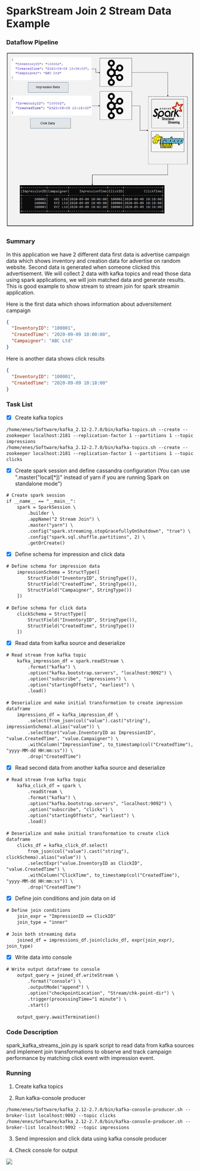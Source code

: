 # SparkStream Join 2 Stream Data Example
### Dataflow Pipeline
![](pipeline.JPG)

### Summary

In this application we have 2 different data first data is advertise campaign data which shows inventory and creation data for advertise on random website. Second data is generated when someone clicked this advertisement. We will collect 2 data with kafka topics and read those data using spark applications, we will join matched data and generate results. This is good example to show stream to stream join for spark streamin application.

Here is the first data which shows information about adversitement campaign

```json
{
  "InventoryID": "100001",
  "CreatedTime": "2020-09-09 10:00:00",
  "Campaigner": "ABC Ltd"
}
```

Here is another data shows click results

```json
{
  "InventoryID": "100001",
  "CreatedTime": "2020-09-09 10:18:00"
}
```

### Task List

- [x] Create kafka topics
```
/home/enes/Software/kafka_2.12-2.7.0/bin/kafka-topics.sh --create --zookeeper localhost:2181 --replication-factor 1 --partitions 1 --topic impressions
/home/enes/Software/kafka_2.12-2.7.0/bin/kafka-topics.sh --create --zookeeper localhost:2181 --replication-factor 1 --partitions 1 --topic clicks
```

- [x] Create spark session and define cassandra configuration (You can use ".master("local[*])" instead of yarn if you are running Spark on standalone mode")
```
# Create spark session
if __name__ == "__main__":
    spark = SparkSession \
        .builder \
        .appName("2 Stream Join") \
        .master("yarn") \
        .config("spark.streaming.stopGracefullyOnShutdown", "true") \
        .config("spark.sql.shuffle.partitions", 2) \
        .getOrCreate()
```
- [x] Define schema for impression and click data
```
# Define schema for impression data
    impressionSchema = StructType([
        StructField("InventoryID", StringType()),
        StructField("CreatedTime", StringType()),
        StructField("Campaigner", StringType())
    ])

# Define schema for click data
    clickSchema = StructType([
        StructField("InventoryID", StringType()),
        StructField("CreatedTime", StringType())
    ])
```
- [x] Read data from kafka source and deserialize
```
# Read stream from kafka topic
    kafka_impression_df = spark.readStream \
        .format("kafka") \
        .option("kafka.bootstrap.servers", "localhost:9092") \
        .option("subscribe", "impressions") \
        .option("startingOffsets", "earliest") \
        .load()

# Deserialize and make initial transformation to create impression dataframe
    impressions_df = kafka_impression_df \
        .select(from_json(col("value").cast("string"), impressionSchema).alias("value")) \
        .selectExpr("value.InventoryID as ImpressionID", "value.CreatedTime", "value.Campaigner") \
        .withColumn("ImpressionTime", to_timestamp(col("CreatedTime"), "yyyy-MM-dd HH:mm:ss")) \
        .drop("CreatedTime")

```
- [x] Read second data from another kafka source and deserialize
```
# Read stream from kafka topic
    kafka_click_df = spark \
        .readStream \
        .format("kafka") \
        .option("kafka.bootstrap.servers", "localhost:9092") \
        .option("subscribe", "clicks") \
        .option("startingOffsets", "earliest") \
        .load()

# Deserialize and make initial transformation to create click dataframe
    clicks_df = kafka_click_df.select(
        from_json(col("value").cast("string"), clickSchema).alias("value")) \
        .selectExpr("value.InventoryID as ClickID", "value.CreatedTime") \
        .withColumn("ClickTime", to_timestamp(col("CreatedTime"), "yyyy-MM-dd HH:mm:ss")) \
        .drop("CreatedTime")

```
- [x] Define join conditions and join data on id
```
# Define join conditions
    join_expr = "ImpressionID == ClickID"
    join_type = "inner"

# Join both streaming data
    joined_df = impressions_df.join(clicks_df, expr(join_expr), join_type)

```

- [x] Write data into console
```
# Write output dataframe to console
    output_query = joined_df.writeStream \
        .format("console") \
        .outputMode("append") \
        .option("checkpointLocation", "Stream/chk-point-dir") \
        .trigger(processingTime="1 minute") \
        .start()

    output_query.awaitTermination()
```

### Code Description

spark_kafka_streams_join.py is spark script to read data from kafka sources and implement join transformations to observe and track campaign performance by matching click event with impression event.

### Running

1. Create kafka topics

2. Run kafka-console producer
```
/home/enes/Software/kafka_2.12-2.7.0/bin/kafka-console-producer.sh --broker-list localhost:9092 --topic clicks
/home/enes/Software/kafka_2.12-2.7.0/bin/kafka-console-producer.sh --broker-list localhost:9092 --topic impressions
```

3. Send impression and click data using kafka console producer

4. Check console for output

![](result.JPG)
